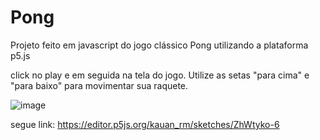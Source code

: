 # Pong
Projeto feito em javascript do jogo clássico Pong utilizando a plataforma p5.js

click no play e em seguida na tela do jogo. Utilize as setas "para cima" e "para baixo" para movimentar sua raquete.

![image](https://user-images.githubusercontent.com/106634014/234075149-04aae664-0ead-4d3a-b510-bfbe268c9b5c.png)


segue link:
https://editor.p5js.org/kauan_rm/sketches/ZhWtyko-6
